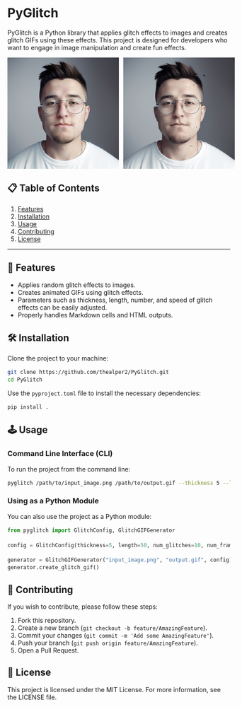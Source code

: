 # PyGlitch

PyGlitch is a Python library that applies glitch effects to images and creates glitch GIFs using these effects. This project is designed for developers who want to engage in image manipulation and create fun effects.

<div style="display: flex;">
  <img src="https://raw.githubusercontent.com/thealper2/PyGlitch/refs/heads/main/images/input.png" alt="Input Image" style="width: 50%; margin-right: 10px;">
  <img src="https://raw.githubusercontent.com/thealper2/PyGlitch/refs/heads/main/images/output.gif" alt="Output Image" style="width: 50%;">
</div>

## :clipboard: Table of Contents

1. [Features](https://github.com/thealper2/PyGlitch?tab=readme-ov-file#dart-%C3%B6zellikler)
2. [Installation](https://github.com/thealper2/PyGlitch?tab=readme-ov-file#hammer_and_wrench-kurulum)
3. [Usage](https://github.com/thealper2/PyGlitch?tab=readme-ov-file#joystick-kullan%C4%B1m)
4. [Contributing](https://github.com/thealper2/PyGlitch?tab=readme-ov-file#handshake-katk%C4%B1da-bulunma)
5. [License](https://github.com/thealper2/PyGlitch?tab=readme-ov-file#scroll-lisans)

---

## :dart: Features

- Applies random glitch effects to images.
- Creates animated GIFs using glitch effects.
- Parameters such as thickness, length, number, and speed of glitch effects can be easily adjusted.
- Properly handles Markdown cells and HTML outputs.

## :hammer_and_wrench: Installation

Clone the project to your machine:

```bash
git clone https://github.com/thealper2/PyGlitch.git
cd PyGlitch
```

Use the `pyproject.toml` file to install the necessary dependencies:

```bash
pip install .
```

## :joystick: Usage

### Command Line Interface (CLI)

To run the project from the command line:

```bash
pyglitch /path/to/input_image.png /path/to/output.gif --thickness 5 --length 50 --num_glitches 10 --num_frames 20 --speed 0.1
```

### Using as a Python Module

You can also use the project as a Python module:

```python
from pyglitch import GlitchConfig, GlitchGIFGenerator

config = GlitchConfig(thickness=5, length=50, num_glitches=10, num_frames=20, speed=0.1)

generator = GlitchGIFGenerator("input_image.png", "output.gif", config)
generator.create_glitch_gif()
```

## :handshake: Contributing

If you wish to contribute, please follow these steps:

1. Fork this repository.
2. Create a new branch (`git checkout -b feature/AmazingFeature`).
3. Commit your changes (`git commit -m 'Add some AmazingFeature'`).
4. Push your branch (`git push origin feature/AmazingFeature`).
5. Open a Pull Request.

## :scroll: License

This project is licensed under the MIT License. For more information, see the LICENSE file.